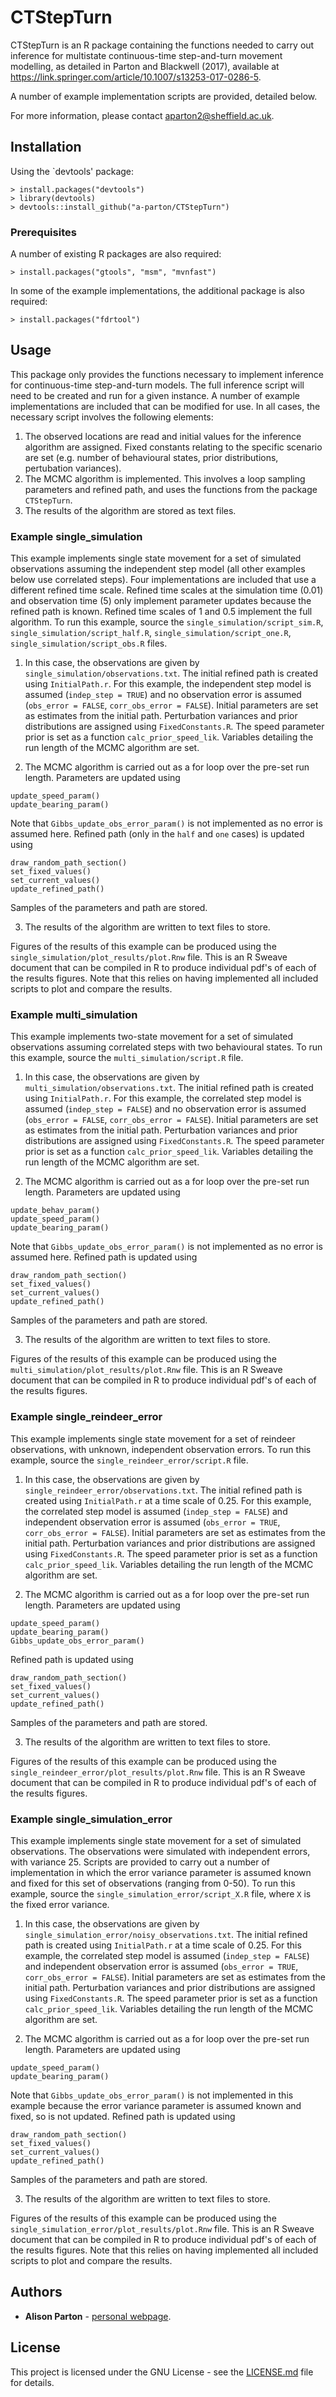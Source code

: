 # CTStepTurn

CTStepTurn is an R package containing the functions needed to carry out inference for multistate continuous-time step-and-turn movement modelling, as detailed in Parton and Blackwell (2017), available at https://link.springer.com/article/10.1007/s13253-017-0286-5. 

A number of example implementation scripts are provided, detailed below.

For more information, please contact aparton2@sheffield.ac.uk.

## Installation
Using the `devtools' package:

```
> install.packages("devtools")
> library(devtools)
> devtools::install_github("a-parton/CTStepTurn")
```

### Prerequisites

A number of existing R packages are also required:

```
> install.packages("gtools", "msm", "mvnfast")
```

In some of the example implementations, the additional package is also required:

```
> install.packages("fdrtool")
```

## Usage

This package only provides the functions necessary to implement inference for continuous-time step-and-turn models. The full inference script will need to be created and run for a given instance. A number of example implementations are included that can be modified for use. In all cases, the necessary script involves the following elements:
1) The observed locations are read and initial values for the inference algorithm are assigned. Fixed constants relating to the specific scenario are set (e.g. number of behavioural states, prior distributions, pertubation variances).
2) The MCMC algorithm is implemented. This involves a loop sampling parameters and refined path, and uses the functions from the package `CTStepTurn`.
3) The results of the algorithm are stored as text files.

### Example single_simulation

This example implements single state movement for a set of simulated observations assuming the independent step model (all other examples below use correlated steps). Four implementations are included that use a different refined time scale. Refined time scales at the simulation time (0.01) and observation time (5) only implement parameter updates because the refined path is known. Refined time scales of 1 and 0.5 implement the full algorithm. To run this example, source the `single_simulation/script_sim.R`, `single_simulation/script_half.R`, `single_simulation/script_one.R`, `single_simulation/script_obs.R` files. 

1) In this case, the observations are given by `single_simulation/observations.txt`. The initial refined path is created using `InitialPath.r`. For this example, the independent step model is assumed (`indep_step = TRUE`) and no observation error is assumed (`obs_error = FALSE`, `corr_obs_error = FALSE`). Initial parameters are set as estimates from the initial path. Perturbation variances and prior distributions are assigned using `FixedConstants.R`. The speed parameter prior is set as a function `calc_prior_speed_lik`. Variables detailing the run length of the MCMC algorithm are set.

2) The MCMC algorithm is carried out as a for loop over the pre-set run length. Parameters are updated using 
```
update_speed_param()
update_bearing_param()
```
Note that `Gibbs_update_obs_error_param()` is not implemented as no error is assumed here.
Refined path (only in the `half` and `one` cases) is updated using
```
draw_random_path_section()
set_fixed_values()
set_current_values()
update_refined_path()
```
Samples of the parameters and path are stored.

3) The results of the algorithm are written to text files to store.

Figures of the results of this example can be produced using the `single_simulation/plot_results/plot.Rnw` file. This is an R Sweave document that can be compiled in R to produce individual pdf's of each of the results figures. Note that this relies on having implemented all included scripts to plot and compare the results.

### Example multi_simulation

This example implements two-state movement for a set of simulated observations assuming correlated steps with two behavioural states. To run this example, source the `multi_simulation/script.R` file. 

1) In this case, the observations are given by `multi_simulation/observations.txt`. The initial refined path is created using `InitialPath.r`. For this example, the correlated step model is assumed (`indep_step = FALSE`) and no observation error is assumed (`obs_error = FALSE`, `corr_obs_error = FALSE`). Initial parameters are set as estimates from the initial path. Perturbation variances and prior distributions are assigned using `FixedConstants.R`. The speed parameter prior is set as a function `calc_prior_speed_lik`. Variables detailing the run length of the MCMC algorithm are set.

2) The MCMC algorithm is carried out as a for loop over the pre-set run length. Parameters are updated using 
```
update_behav_param()
update_speed_param()
update_bearing_param()
```
Note that `Gibbs_update_obs_error_param()` is not implemented as no error is assumed here.
Refined path is updated using
```
draw_random_path_section()
set_fixed_values()
set_current_values()
update_refined_path()
```
Samples of the parameters and path are stored.

3) The results of the algorithm are written to text files to store.

Figures of the results of this example can be produced using the `multi_simulation/plot_results/plot.Rnw` file. This is an R Sweave document that can be compiled in R to produce individual pdf's of each of the results figures.

### Example single_reindeer_error

This example implements single state movement for a set of reindeer observations, with unknown, independent observation errors. To run this example, source the `single_reindeer_error/script.R` file. 

1) In this case, the observations are given by `single_reindeer_error/observations.txt`. The initial refined path is created using `InitialPath.r` at a time scale of 0.25. For this example, the correlated step model is assumed (`indep_step = FALSE`) and independent observation error is assumed (`obs_error = TRUE`, `corr_obs_error = FALSE`). Initial parameters are set as estimates from the initial path. Perturbation variances and prior distributions are assigned using `FixedConstants.R`. The speed parameter prior is set as a function `calc_prior_speed_lik`. Variables detailing the run length of the MCMC algorithm are set.

2) The MCMC algorithm is carried out as a for loop over the pre-set run length. Parameters are updated using 
```
update_speed_param()
update_bearing_param()
Gibbs_update_obs_error_param()
```
Refined path is updated using
```
draw_random_path_section()
set_fixed_values()
set_current_values()
update_refined_path()
```
Samples of the parameters and path are stored.

3) The results of the algorithm are written to text files to store.

Figures of the results of this example can be produced using the `single_reindeer_error/plot_results/plot.Rnw` file. This is an R Sweave document that can be compiled in R to produce individual pdf's of each of the results figures. 

### Example single_simulation_error

This example implements single state movement for a set of simulated observations. The observations were simulated with independent errors, with variance 25. Scripts are provided to carry out a number of implementation in which the error variance parameter is assumed known and fixed for this set of observations (ranging from 0-50). To run this example, source the `single_simulation_error/script_X.R` file, where `X` is the fixed error variance. 

1) In this case, the observations are given by `single_simulation_error/noisy_observations.txt`. The initial refined path is created using `InitialPath.r` at a time scale of 0.25. For this example, the correlated step model is assumed (`indep_step = FALSE`) and independent observation error is assumed (`obs_error = TRUE`, `corr_obs_error = FALSE`). Initial parameters are set as estimates from the initial path. Perturbation variances and prior distributions are assigned using `FixedConstants.R`. The speed parameter prior is set as a function `calc_prior_speed_lik`. Variables detailing the run length of the MCMC algorithm are set.

2) The MCMC algorithm is carried out as a for loop over the pre-set run length. Parameters are updated using 
```
update_speed_param()
update_bearing_param()
```
Note that `Gibbs_update_obs_error_param()` is not implemented in this example because the error variance parameter is assumed known and fixed, so is not updated.
Refined path is updated using
```
draw_random_path_section()
set_fixed_values()
set_current_values()
update_refined_path()
```
Samples of the parameters and path are stored.

3) The results of the algorithm are written to text files to store.

Figures of the results of this example can be produced using the `single_simulation_error/plot_results/plot.Rnw` file. This is an R Sweave document that can be compiled in R to produce individual pdf's of each of the results figures. Note that this relies on having implemented all included scripts to plot and compare the results.

## Authors

* **Alison Parton** - [personal webpage](http://alisonparton.co.uk/).

## License

This project is licensed under the GNU License - see the [LICENSE.md](LICENSE.md) file for details.


